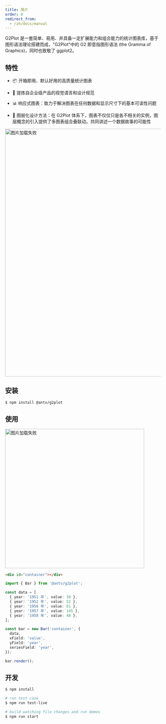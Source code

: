 ```yaml
---
title: 简介
order: 0
redirect_from:
  - /zh/docs/manual
---
```


G2Plot 是一套简单、易用、并具备一定扩展能力和组合能力的统计图表库，基于图形语法理论搭建而成，"G2Plot"中的 G2 即意指图形语法 (the Gramma of Graphics)，同时也致敬了 ggplot2。

## 特性

- 📦 开箱即用、默认好用的高质量统计图表

- 🎨 提炼自企业级产品的视觉语言和设计规范

- 📊 响应式图表：致力于解决图表在任何数据和显示尺寸下的基本可读性问题

- 🔳 图层化设计方法：在 G2Plot 体系下，图表不仅仅只是各不相关的实例，图层概念的引入提供了多图表组合叠联动，共同讲述一个数据故事的可能性

<img alt="图片加载失败" src="https://gw.alipayobjects.com/mdn/rms_d314dd/afts/img/A*sXqrRrEwFRQAAAAAAAAAAABkARQnAQ" width="800">

## 安装

```bash
$ npm install @antv/g2plot
```

## 使用

<img alt="图片加载失败" src="https://gw.alipayobjects.com/mdn/rms_d314dd/afts/img/A*MNTcRJW4pF4AAAAAAAAAAAAAARQnAQ" width="450">

```html
<div id="container"></div>
```

```ts
import { Bar } from '@antv/g2plot';

const data = [
  { year: '1951 年', value: 38 },
  { year: '1952 年', value: 52 },
  { year: '1956 年', value: 61 },
  { year: '1957 年', value: 145 },
  { year: '1958 年', value: 48 },
];

const bar = new Bar('container', {
  data,
  xField: 'value',
  yField: 'year',
  seriesField: 'year',
});

bar.render();
```

## 开发

```bash
$ npm install

# run test case
$ npm run test-live

# build watching file changes and run demos
$ npm run start

```
